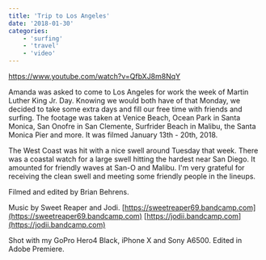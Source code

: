 ```yaml
---
title: 'Trip to Los Angeles'
date: '2018-01-30'
categories:
    - 'surfing'
    - 'travel'
    - 'video'
---
```


https://www.youtube.com/watch?v=QfbXJ8m8NqY

Amanda was asked to come to Los Angeles for work the week of Martin Luther King Jr. Day. Knowing we would both have of that Monday, we decided to take some extra days and fill our free time with friends and surfing. The footage was taken at Venice Beach, Ocean Park in Santa Monica, San Onofre in San Clemente, Surfrider Beach in Malibu, the Santa Monica Pier and more. It was filmed January 13th - 20th, 2018.

The West Coast was hit with a nice swell around Tuesday that week. There was a coastal watch for a large swell hitting the hardest near San Diego. It amounted for friendly waves at San-O and Malibu. I'm very grateful for receiving the clean swell and meeting some friendly people in the lineups.

Filmed and edited by Brian Behrens.

Music by Sweet Reaper and Jodi. [https://sweetreaper69.bandcamp.com](https://sweetreaper69.bandcamp.com) [https://jodii.bandcamp.com](https://jodii.bandcamp.com)

Shot with my GoPro Hero4 Black, iPhone X and Sony A6500. Edited in Adobe Premiere.
